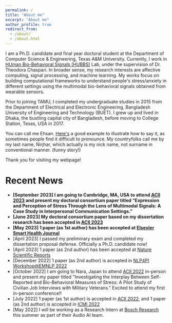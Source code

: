 ```yaml
---
permalink: /
title: "About me"
excerpt: "About me"
author_profile: true
redirect_from: 
  - /about/
  - /about.html
---
```


I am a Ph.D. candidate and final year doctoral student at the Department of Computer Science & Engineering, Texas A&M University. 
Currently, I work in [HUman Bio-Behavioral Signals (HUBBS)](https://hubbs.engr.tamu.edu/) Lab, under the supervision of Dr. Theodora Chaspari. 
In broader sense, my research interests are affective computing, signal processing, and machine learning. 
My works focus on building computational frameworks to understand people's stress/anxiety in different settings using the multimodal bio-behavioral signals obtained from wearable sensors. 


Prior to joining TAMU, I completed my undergraduate studies in 2015 from the Department of Electrical and Electronic Engineering, Bangladesh University of Engineering and Technology (BUET).
I grew up and lived in Dhaka, the bustling capital city of Bangladesh, before moving to College Station, Texas, USA in 2017.

You can call me Ehsan. [Here's](https://www.pronouncenames.com/Ehsan) a good example to illustrate how to say it, as sometimes people find it difficult to pronounce. 
My countryfolks call me by my last name, Nirjhar, which actually is my nick name, not surname in conventional manner. (funny story!)

Thank you for visiting my webpage!


Recent News
======
- **[September 2023] I am going to Cambridge, MA, USA to attend [ACII 2023](https://acii-conf.net/2023/) and present my doctoral consortium paper titled “Expression and Perception of Stress Through the Lens of Multimodal Signals: A Case Study in Interpersonal Communication Settings.”**
- **[June 2023] My doctoral consortium paper based on my dissertation research has been accepted in [ACII 2023](https://acii-conf.net/2023/)**
- **[May 2023] 1 paper (as 1st author) has been accepted at [Elsevier Smart Health Journal](https://www.sciencedirect.com/science/article/pii/S2352648323000429)**
- [April 2023] I passed my preliminary exam and completed my dissertation proposal defense. Officially a Ph.D. candidate now!
- [April 2023] 1 paper (as 2nd author) has been accepted at [Nature Scientific Reports](https://www.nature.com/articles/s41598-023-33132-z)
- [December 2022] 1 paper (as 2nd author) is accepted in [NLP4PI Workshop@EMNLP 2022](https://sites.google.com/view/nlp4positiveimpact)
- [October 2022] I am going to Nara, Japan to attend [ACII 2022](https://acii-conf.net/2022/) in-person and present my paper titled "Investigating the Interplay Between Self-Reported and Bio-Behavioral Measures of Stress: A Pilot Study of Civilian Job Interviews with Military Veterans." Excited to attend my first in-person conference!!
- [July 2022] 1 paper (as 1st author) is accepted in [ACII 2022](https://acii-conf.net/2022/), and 1 paper (as 2nd author) is accepted in [ICMI 2022](https://icmi.acm.org/2022/)
- [May 2022] I will be working as a Research Intern at [Bosch Research](https://www.bosch-ai.com/) this summer as part of their Audio AI team.
